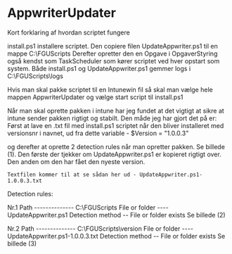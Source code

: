 # AppwriterUpdater

Kort forklaring af hvordan scriptet fungere

install.ps1 installere scriptet.
Den copiere filen UpdateAppwriter.ps1 til en mappe C:\FGUScripts
Derefter opretter den en Opgave i OpgaverStyring også kendst som TaskScheduler som kører scriptet ved hver opstart som system.
Både install.ps1 og UpdateAppwriter.ps1 gemmer logs i C:\FGUScripts\logs


Hvis man skal pakke scriptet til en Intunewin fil så skal man vælge hele mappen AppwriterUpdater og vælge start script til install.ps1

Når man skal oprette pakken i intune har jeg fundet at det vigtigt at sikre at intune sender pakken rigtigt og stabilt.
Den måde jeg har gjort det på er:
    Først at lave en .txt fil med install.ps1 scriptet når den bliver installeret med versionsnr i navnet, ud fra dette variable - $Version = "1.0.0.3"

og derefter at oprette 2 detection rules når man opretter pakken. Se billede (1).
    Den første der tjekker om UpdateAppwriter.ps1 er kopieret rigtigt over.
    Den anden om den har fået den nyeste version.

    Textfilen kommer til at se sådan her ud - UpdateAppwriter.ps1-1.0.0.3.txt


Detection rules:

Nr.1 
Path -------------- C:\FGUScripts
File or folder ---- UpdateAppwriter.ps1
Detection method -- File or folder exists
Se billede (2)

Nr.2
Path -------------- C:\FGUScripts\version
File or folder ---- UpdateAppwriter.ps1-1.0.0.3.txt
Detection method -- File or folder exists
Se billede (3)
